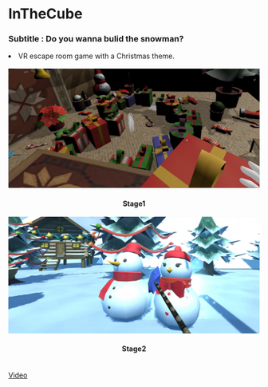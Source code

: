 # InTheCube
<h3>Subtitle : Do you wanna bulid the snowman? </h3>
<li>VR escape room game with a Christmas theme. </li>

<br>
<div align="center"><img src=https://github.com/dnpcs12/InTheCube/blob/main/In%20the%20cube_1.png width = 700></div> 
<h4 align="center">Stage1</h4>
<div align="center"><img src=https://github.com/dnpcs12/InTheCube/blob/main/In%20the%20cube_2.png width = 700></div> 
<h4 align="center">Stage2</h4>
<br>
<a href = https://www.youtube.com/watch?v=0BCTfpSy5IE>Video</a>
